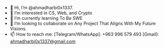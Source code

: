 - 👋 Hi, I’m @ahmadharbi0x1337.
- 👀 I’m interested in CS, Web, and Crypto
- 🌱 I’m currently learning To Be SWE
- 💞️ I’m looking to collaborate on Any Project That Aligns With My Future Visions.
- 📫 How to reach me:
    [Telegram/WhatsApp]: +963 996 579 493
    [Gmail]: ahmadharbi0x1337@gmail.com 


<!---
ahmadharbi0x1337/ahmadharbi0x1337 is a ✨ special ✨ repository because its `README.md` (this file) appears on your GitHub profile.
You can click the Preview link to take a look at your changes.
--->
